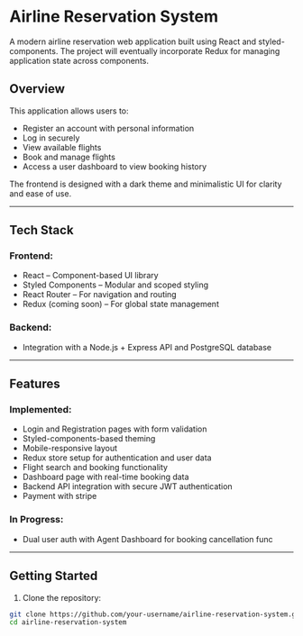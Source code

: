 # Airline Reservation System

A modern airline reservation web application built using React and styled-components. The project will eventually incorporate Redux for managing application state across components.

## Overview

This application allows users to:

- Register an account with personal information
- Log in securely
- View available flights
- Book and manage flights
- Access a user dashboard to view booking history

The frontend is designed with a dark theme and minimalistic UI for clarity and ease of use.

---

## Tech Stack

### Frontend:
- React – Component-based UI library
- Styled Components – Modular and scoped styling
- React Router – For navigation and routing
- Redux (coming soon) – For global state management

### Backend:
- Integration with a Node.js + Express API and PostgreSQL database

---

## Features

### Implemented:
- Login and Registration pages with form validation
- Styled-components-based theming
- Mobile-responsive layout
- Redux store setup for authentication and user data
- Flight search and booking functionality
- Dashboard page with real-time booking data
- Backend API integration with secure JWT authentication
- Payment with stripe

### In Progress:
- Dual user auth with Agent Dashboard for booking cancellation func

---

## Getting Started

1. Clone the repository:
```bash
git clone https://github.com/your-username/airline-reservation-system.git
cd airline-reservation-system
